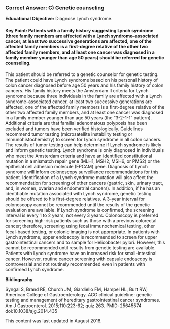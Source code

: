 
### Correct Answer: C) Genetic counseling 

**Educational Objective:** Diagnose Lynch syndrome.

#### **Key Point:** Patients with a family history suggesting Lynch syndrome (three family members are affected with a Lynch syndrome–associated cancer, at least two successive generations are affected, one of the affected family members is a first-degree relative of the other two affected family members, and at least one cancer was diagnosed in a family member younger than age 50 years) should be referred for genetic counseling.

This patient should be referred to a genetic counselor for genetic testing. The patient could have Lynch syndrome based on his personal history of colon cancer diagnosed before age 50 years and his family history of colon cancers. His family history meets the Amsterdam II criteria for Lynch syndrome because three individuals in the family are affected with a Lynch syndrome–associated cancer, at least two successive generations are affected, one of the affected family members is a first-degree relative of the other two affected family members, and at least one cancer was diagnosed in a family member younger than age 50 years (the “3-2-1-1” pattern). Additional criteria are that familial adenomatous polyposis has been excluded and tumors have been verified histologically. Guidelines recommend tumor testing (microsatellite instability testing or immunohistochemistry) to screen for Lynch syndrome in all colon cancers. The results of tumor testing can help determine if Lynch syndrome is likely and inform genetic testing. Lynch syndrome is only diagnosed in individuals who meet the Amsterdam criteria and have an identified constitutional mutation in a mismatch repair gene (MLH1, MSH2, MSH6, or PMS2) or the epithelial cell adhesion molecule (EPCAM) gene. Diagnosis of Lynch syndrome will inform colonoscopy surveillance recommendations for this patient. Identification of a Lynch syndrome mutation will also affect the recommendation for screening of other cancers (gastric, skin, urinary tract, and, in women, ovarian and endometrial cancers). In addition, if he has an identifiable mutation associated with Lynch syndrome, genetic testing should be offered to his first-degree relatives.
A 3-year interval for colonoscopy cannot be recommended until the results of the genetic evaluation are available. If Lynch syndrome is confirmed, the screening interval is every 1 to 2 years, not every 3 years.
Colonoscopy is preferred for screening high-risk patients such as those with a previous colorectal cancer; therefore, screening using fecal immunochemical testing, other fecal-based testing, or colonic imaging is not appropriate.
In patients with Lynch syndrome, upper endoscopy is recommended to screen for upper gastrointestinal cancers and to sample for Helicobacter pylori. However, this cannot be recommended until results from genetic testing are available. Patients with Lynch syndrome have an increased risk for small-intestinal cancer. However, routine cancer screening with capsule endoscopy is controversial and not routinely recommended even in patients with confirmed Lynch syndrome.

**Bibliography**

Syngal S, Brand RE, Church JM, Giardiello FM, Hampel HL, Burt RW; American College of Gastroenterology. ACG clinical guideline: genetic testing and management of hereditary gastrointestinal cancer syndromes. Am J Gastroenterol. 2015;110:223-62; quiz 263. PMID: 25645574 doi:10.1038/ajg.2014.435

This content was last updated in August 2018.